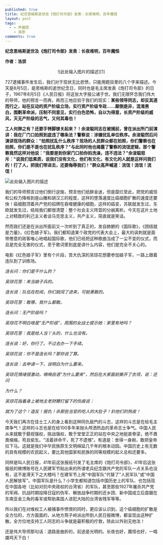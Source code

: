 ```yaml
---
published: true
title: 纪念恩格斯逝世及《炮打司令部》发表：长夜难明，百年魔怪
layout: post
tags:
  - - 声援团
    - 洛崇
comments: true
---
```

**纪念恩格斯逝世及《炮打司令部》发表：长夜难明，百年魔怪**

**作者：洛崇**

<center>
![此处输入图片的描述][1]
</center>

727逮捕事件发生后，我们对于现状无比悲愤，只能用题目里的八个字来描述。今天是8月5日，是恩格斯的逝世纪念日，同时也是毛主席发表《炮打司令部》的日子，1967年8月5日《人民日报》将这张大字报公诸于世。我们无限怀念我们伟大的导师，他的预言一而再，再而三地应验于我们的现实：**某些领导同志，却反其道而行之，站在反动的资产阶级立场，实行资产阶级专政......颠倒是非，混淆黑白，围剿革命派，压制不同意见，实行白色恐怖，自以为得意，长资产阶级的威风，灭无产阶级的志气，又何其毒也！**

**工人何罪之有？还要手铐脚镣关起来？！余浚聪同志在被捕前，曾在派出所门前演讲：我在厂门口拍照到底违了哪条法？警察说：涉嫌扰乱单位秩序。余浚聪然后问演讲现场的群众："拍照扰乱什么秩序？现场的人民群众都在拍照，你们警察也在拍照，你们是不是也在扰乱秩序？"与此同时他也揭露了警察的流氓逻辑，那个警察竟然这样对他说："我要是到你家门口拍你妈洗澡，违不违法？"余浚聪怒斥："说我们低素质，说我们没有文化，他们有文化，有文化的人就是这样问我们的！打了人，把我们带进去，还要侮辱我们！"群众高声喊道：流氓！流氓！流氓！**

![此处输入图片的描述][2]

我们的导师预言过他们倒行逆施，预言他们纸醉金迷，但是糜烂至此，把党的威信和公权力降格到座山雕和胡汉三的程度，这样的堕落速度比癌细胞扩散的速度还要快！癌细胞顶着共产党的招牌在吞噬健康的细胞，这样的癌变，苏联就发生过，东欧就发生过，结局我们都很清楚：整个社会主义阵营的分崩离析。今天在这片土地上对精致的利己主义者谈马克思主义，共产主义，简直就是笑话。

然而我们还是在派出所面前又一次听到了真正的，发自肺腑的《国际歌》，《团结就是力量》，《红色娘子军》。我们都知道某个政党的代表大会上，最大的讽刺就是面带倦意的政客唯心地唱起国际歌，他们已经把这种歌曲当成了一尘不变的仪式，而且是完全无害的仪式，至于歌词里到底是讲什么内容，他们是完全不关心的。

电影《红色娘子军》里有个片段，苦大仇深的吴琼花想要参加娘子军，一路上跟着连队到了训练场。

*连长问：你们是干什么的？*

*吴琼花答：来当娘子兵的。*

*连长说：队伍在检阅，你们就闯了进来，可挺勇敢的。*

*吴琼花答：敢哪，我什么都敢。*

*连长问：无产阶级吗？*

*吴琼花不明白啥是"无产阶级"，周围的女战士提示她：家里有地吗？*

*吴琼花答：我是给人当丫头的，什么也没有。*

*连长说：好，你行了。不过去办一下手续。*

*吴琼花说：你不是连长吗？那你说了算。*

*连长说：去申请一下，说明白为什么要来。*

*吴琼花情绪很激动，喃喃自语"为什么要来"，然后在大家面前撕开了衣领，说：还问*

*为什么？*

*吴琼花指着身上被地主老财鞭打留下的伤痕说：*

*就为了这个！造反！报仇！杀那些当官的吃人的大肚子！扒他们的狗皮！*

今天我们再次在佳士工人的身上看到这种同仇敌忾的斗志，这样的斗志是在给毛主席争气！这样的斗志也是在给100多年来抛头颅洒热血的革命志士争气。中国人民从来就敢于藐视强权，挑战强权，敢于堂堂正正的站在中央之地挺直脊梁，绝不畏畏缩缩，苟且偷生。"活着拼命干，死了不遗憾"。有道是：舍得一身剐，敢把皇帝拉下马。这就是我们中华民族原生文明绵延几千年的根本动因。中国历史上有无数的具有规模的农民起义，要比其他国家和民族的同等规模的起义总和还要多。

同样是叫人民日报，41年前这张报纸刊发了毛主席的《炮打司令部》，41年后这张报纸的微博账号在人民建军节贴出来的所谓老兵纪念跟共产党的军队一点关系也没有，这不是滑天下之大稽吗？在建军节上用"中国军队"代替了"人民军队"或"中国人民解放军"。中国军队是什么？小学生都知道包括中国历史上的军队、也包括现在中国各地（比如对抗中央政权的台湾省）的军队，甚至那些1927年屠杀共产党的军阀、抗战时期投降日寇的伪军、解放战争时期的还乡团、新中国成立后盘踞在东南亚金三角的毒军或帮助美国人进犯大陆的台湾省残军等等。

所以我们在对维权工人被捕事件愤恨的同时，更应该认识到，这个癌细胞的扩散是全方位的，方方面面的，从地方燕子岭派出所到人民日报微博，都呈现出这种扩散。全方位地支持工人同志的斗争就是最积极的疗救，除此以外别无他法！

还是伟大导师那句话：道路是曲折的，前途是光明的。长夜也好，魔怪也好，一唱雄鸡天下白！


  [1]: http://wx4.sinaimg.cn/mw690/0060lm7Tly1ftz5k9824kj308b0bvjs3.jpg
  [2]: http://wx1.sinaimg.cn/mw690/0060lm7Tly1ftz5kc4gn1j30m60gmqdd.jpg
